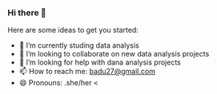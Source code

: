 ### Hi there 👋

Here are some ideas to get you started:
- 🌱 I’m currently studing data analysis
- 👯 I’m looking to collaborate on new data analysis projects
- 🤔 I’m looking for help with dana analysis projects
- 📫 How to reach me: badu27@gmail.com
- 😄 Pronouns: .she/her
<

